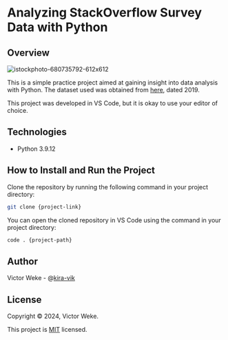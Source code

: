 # Analyzing StackOverflow Survey Data with Python
## Overview

![istockphoto-680735792-612x612](https://github.com/kira-vik/Analyzing-StackOverflow-Survey-Data-with-Python/assets/35596661/1680874b-d07f-456b-b854-d2547d01a537)

This is a simple practice project aimed at gaining insight into data analysis with Python. 
The dataset used was obtained from [here](https://insights.stackoverflow.com/survey), dated 2019. 

This project was developed in VS Code, but it is okay to use your editor of choice. 


## Technologies
- Python 3.9.12


## How to Install and Run the Project
Clone the repository by running the following command in your project directory:

```bash
git clone {project-link}
```

You can open the cloned repository in VS Code using the command in your project directory:
```bash
code . {project-path}
```


## Author
Victor Weke - @[kira-vik](https://github.com/kira-vik)


## License
Copyright © 2024, Victor Weke.

This project is [MIT](https://choosealicense.com/licenses/mit/) licensed.
